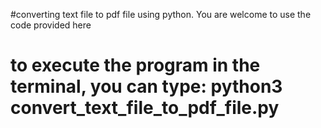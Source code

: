 #converting text file to pdf file using python. You are welcome to use the code provided here
# to execute the program in the terminal, you can type: python3 convert_text_file_to_pdf_file.py
